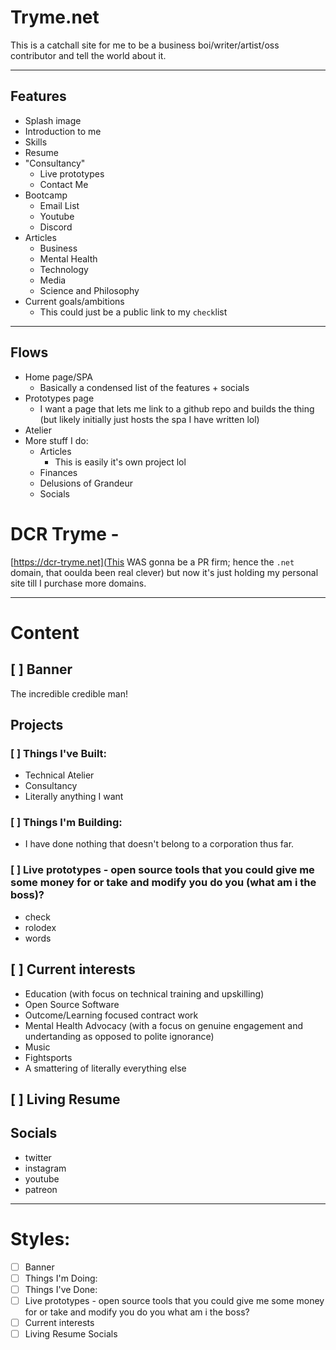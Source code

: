 # Tryme.net

This is a catchall site for me to be a business boi/writer/artist/oss contributor and tell the world about it.

---

## Features

- Splash image
- Introduction to me
- Skills
- Resume
- "Consultancy"
    - Live prototypes
    - Contact Me
- Bootcamp
    - Email List
    - Youtube
    - Discord
- Articles
    - Business
    - Mental Health
    - Technology
    - Media
    - Science and Philosophy
- Current goals/ambitions
    - This could just be a public link to my `check`list

---
## Flows

- Home page/SPA
    - Basically a condensed list of the features + socials
- Prototypes page
    - I want a page that lets me link to a github repo and builds the thing (but likely initially just hosts the spa I have written lol)
- Atelier
- More stuff I do:
    - Articles
        - This is easily it's own project lol
    - Finances
    - Delusions of Grandeur
    - Socials

# DCR Tryme -

[https://dcr-tryme.net](This WAS gonna be a PR firm; hence the `.net` domain, that ooulda been real clever) but now it's just holding my personal site till I purchase more domains.

---
# Content

## [ ] Banner
The incredible credible man!

## Projects

### [ ] Things I've Built:
- Technical Atelier
- Consultancy
- Literally anything I want

### [ ] Things I'm Building:
- I have done nothing that doesn't belong to a corporation thus far.

### [ ] Live prototypes - open source tools that you could give me some money for or take and modify you do you (what am i the boss)?
- check
- rolodex
- words

## [ ] Current interests
- Education (with focus on technical training and upskilling)
- Open Source Software
- Outcome/Learning focused contract work
- Mental Health Advocacy (with a focus on genuine engagement and undertanding as opposed to polite ignorance)
- Music 
- Fightsports
- A smattering of literally everything else

## [ ] Living Resume

## Socials
- twitter
- instagram
- youtube
- patreon

---

# Styles:

- [ ] Banner
- [ ] Things I'm Doing:
- [ ] Things I've Done:
- [ ] Live prototypes - open source tools that you could give me some money for or take and modify you do you what am i the boss?
- [ ] Current interests
- [ ] Living Resume
 Socials

